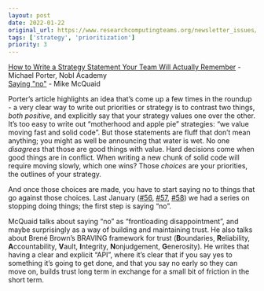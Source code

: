 ```yaml
---
layout: post
date: 2022-01-22
original_url: https://www.researchcomputingteams.org/newsletter_issues/0106
tags: ['strategy', 'prioritization']
priority: 3
---
```


<!-- markdownlint-disable MD033 -->
<!-- markdownlint-disable MD041 -->
<!-- markdownlint-disable MD049 -->

[How to Write a Strategy Statement Your Team Will Actually Remember](https://academy.nobl.io/how-to-write-a-strategy-your-team-will-remember/) - Michael Porter, Nobl Academy<br/>
[Saying "no"](https://mikemcquaid.com/2022/01/20/saying-no/) - Mike McQuaid

Porter’s article highlights an idea that’s come up a few times in the roundup - a very clear way to write out priorities or strategy is to contrast two things, *both positive*, and explicitly say that your strategy values one over the other.  It’s too easy to write out “motherhood and apple pie” strategies: “we value moving fast and solid code”.  But those statements are fluff that don’t mean anything; you might as well be announcing that water is wet.  No one *disagrees* that those are good things with value.  Hard decisions come when good things are in conflict.  When writing a new chunk of solid code will require moving slowly, which one wins?  Those *choices* are your priorities, the outlines of your strategy.

And once those choices are made, you have to start saying no to things that go against those choices.  Last January ([#56](https://www.researchcomputingteams.org/newsletter_issues/0056), [#57](https://www.researchcomputingteams.org/newsletter_issues/0057), [#58](https://www.researchcomputingteams.org/newsletter_issues/0058)) we had a series on stopping doing things; the first step is saying “no”.

McQuaid talks about saying “no” as “frontloading disappointment”, and maybe surprisingly as a way of building and maintaining trust.  He also talks about Brené Brown’s BRAVING framework for trust (**B**oundaries, **R**eliability, **A**ccountability, **V**ault, **I**ntegrity, **N**onjudgement, **G**enerosity).  He writes that having a clear and explicit “API”, where it’s clear that if you say yes to something it’s going to get done, and that you say no early so they can move on, builds trust long term in exchange for a small bit of friction in the short term.
